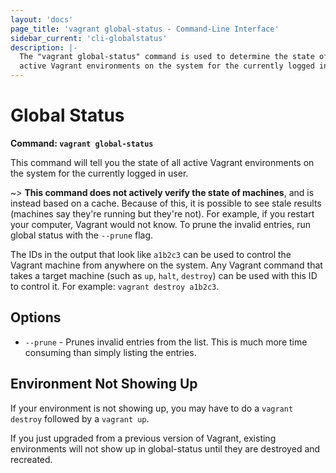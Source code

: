 ```yaml
---
layout: 'docs'
page_title: 'vagrant global-status - Command-Line Interface'
sidebar_current: 'cli-globalstatus'
description: |-
  The "vagrant global-status" command is used to determine the state of all
  active Vagrant environments on the system for the currently logged in user.
---
```


# Global Status

**Command: `vagrant global-status`**

This command will tell you the state of all active Vagrant environments
on the system for the currently logged in user.

~> **This command does not actively verify the state of machines**,
and is instead based on a cache. Because of this, it is possible to see
stale results (machines say they're running but they're not). For example,
if you restart your computer, Vagrant would not know. To prune the invalid
entries, run global status with the `--prune` flag.

The IDs in the output that look like `a1b2c3` can be used to control
the Vagrant machine from anywhere on the system. Any Vagrant command
that takes a target machine (such as `up`, `halt`, `destroy`) can be
used with this ID to control it. For example: `vagrant destroy a1b2c3`.

## Options

- `--prune` - Prunes invalid entries from the list. This is much more time
  consuming than simply listing the entries.

## Environment Not Showing Up

If your environment is not showing up, you may have to do a `vagrant destroy`
followed by a `vagrant up`.

If you just upgraded from a previous version of Vagrant, existing environments
will not show up in global-status until they are destroyed and recreated.
